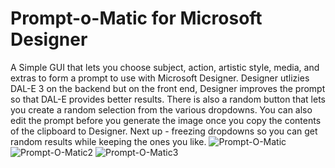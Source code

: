 # Prompt-o-Matic for Microsoft Designer

A Simple GUI that lets you choose subject, action, artistic style, media, and extras to form a prompt to use with Microsoft Designer. 
Designer utlizies DAL-E 3 on the backend but on the front end, Designer improves the prompt so that DAL-E provides better results.
There is also a random button that lets you create a random selection from the various dropdowns.
You can also edit the prompt before you generate the image once you copy the contents of the clipboard to Designer.
Next up - freezing dropdowns so you can get random results while keeping the ones you like.
![Prompt-O-Matic](https://github.com/matziq/Prompt-O-Matic-for-Microsoft-Designer/assets/31866685/4e68ba30-ce52-4c86-8619-e96b30eba0d1)
![Prompt-O-Matic2](https://github.com/matziq/Prompt-O-Matic-for-Microsoft-Designer/assets/31866685/994bb855-ce0c-4a75-9db4-7ff45758de48)
![Prompt-O-Matic3](https://github.com/matziq/Prompt-O-Matic-for-Microsoft-Designer/assets/31866685/6d7957ff-abb2-499d-9eb5-70af773d7f93)
